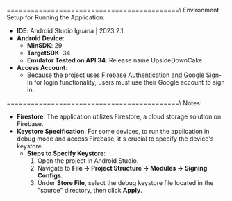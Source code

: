 ===========================================\\
Environment Setup for Running the Application:

- **IDE**: Android Studio Iguana | 2023.2.1
- **Android Device**:
  - **MinSDK**: 29
  - **TargetSDK**: 34
  - **Emulator Tested on API 34**: Release name UpsideDownCake
- **Access Account**:
  - Because the project uses Firebase Authentication and Google Sign-In for login functionality, users must use their Google account to sign in.

===========================================\\
Notes:
- **Firestore**: The application utilizes Firestore, a cloud storage solution on Firebase.
- **Keystore Specification**: For some devices, to run the application in debug mode and access Firebase, it's crucial to specify the device's keystore.
  - **Steps to Specify Keystore**:
    1. Open the project in Android Studio.
    2. Navigate to **File -> Project Structure -> Modules -> Signing Configs**.
    3. Under **Store File**, select the debug keystore file located in the "source" directory, then click **Apply**.
